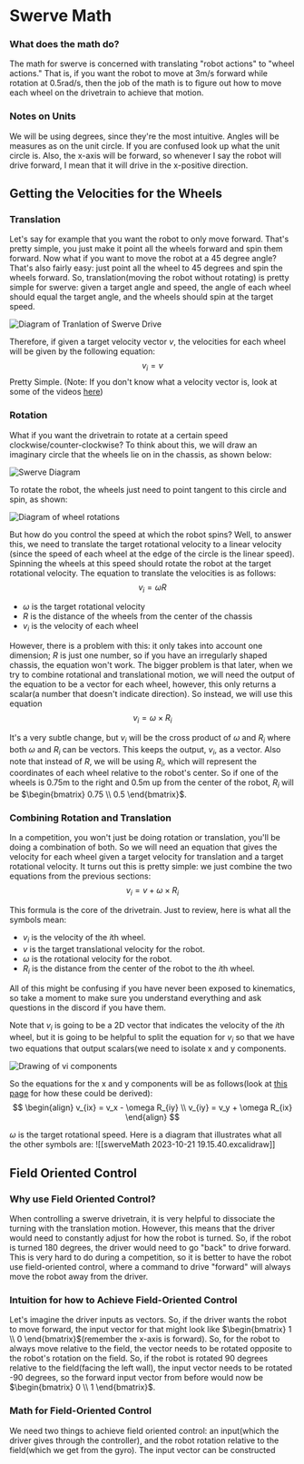 # Swerve Math
### What does the math do?
The math for swerve is concerned with translating "robot actions" to "wheel actions." That is, if you want the robot to move at 3m/s forward while rotation at 0.5rad/s, then the job of the math is to figure out how to move each wheel on the drivetrain to achieve that motion.
### Notes on Units
We will be using degrees, since they're the most intuitive. Angles will be measures as on the unit circle. If you are confused look up what the unit circle is. Also, the x-axis will be forward, so whenever I say the robot will drive forward, I mean that it will drive in the x-positive direction.

## Getting the Velocities for the Wheels
### Translation
Let's say for example that you want the robot to only move forward. That's pretty simple, you just make it point all the wheels forward and spin them forward. Now what if you want to move the robot at a 45 degree angle? That's also fairly easy: just point all the wheel to 45 degrees and spin the wheels forward. So, translation(moving the robot without rotating) is pretty simple for swerve: given a target angle and speed, the angle of each wheel should equal the target angle, and the wheels should spin at the target speed.

![Diagram of Tranlation of Swerve Drive](images/swerveTranslationDiagram.png)

Therefore, if given a target velocity vector $v$, the velocities for each wheel will be given by the following equation:
$$
v_i = v
$$
Pretty Simple. 
(Note: If you don't know what a velocity vector is, look at some of the videos [here](https://www.khanacademy.org/science/ap-college-physics-1/xf557a762645cccc5:kinematics-and-introduction-to-dynamics))

### Rotation
What if you want the drivetrain to rotate at a certain speed clockwise/counter-clockwise? To think about this, we will draw an imaginary circle that the wheels lie on in the chassis, as shown below:

![Swerve Diagram](images/swerveDiagram.png)

To rotate the robot, the wheels just need to point tangent to this circle and spin, as shown:

![Diagram of wheel rotations](images/swerveMathWheelRotation.png)

But how do you control the speed at which the robot spins? Well, to answer this, we need to translate the target rotational velocity to a linear velocity (since the speed of each wheel at the edge of the circle is the linear speed). Spinning the wheels at this speed should rotate the robot at the target rotational velocity. The equation to translate the velocities is as follows:
$$
v_i = \omega R
$$

- $\omega$ is the target rotational velocity
- $R$ is the distance of the wheels from the center of the chassis
- $v_i$ is the velocity of each wheel

However, there is a problem with this: it only takes into account one dimension; $R$ is just one number, so if you have an irregularly shaped chassis, the equation won't work. The bigger problem is that later, when we try to combine rotational and translational motion, we will need the output of the equation to be a vector for each wheel, however, this only returns a scalar(a number that doesn't indicate direction). So instead, we will use this equation
$$
v_i = \omega \times R_i
$$

It's a very subtle change, but $v_i$ will be the cross product of $\omega$ and $R_i$ where both $\omega$ and $R_i$ can be vectors. This keeps the output, $v_i$, as a vector. Also note that instead of $R$, we will be using $R_i$, which will represent the coordinates of each wheel relative to the robot's center. So if one of the wheels is 0.75m to the right and 0.5m up from the center of the robot, $R_i$ will be $\begin{bmatrix} 0.75 \\ 0.5 \end{bmatrix}$.
### Combining Rotation and Translation

In a competition, you won't just be doing rotation or translation, you'll be doing a combination of both. So we will need an equation that gives the velocity for each wheel given a target velocity for translation and a target rotational velocity. It turns out this is pretty simple: we just combine the two equations from the previous sections:
$$
v_i = v + \omega \times R_i
$$

This formula is the core of the drivetrain. Just to review, here is what all the symbols mean:

- $v_i$ is the velocity of the $i$th wheel.
- $v$ is the target translational velocity for the robot.
- $\omega$ is the rotational velocity for the robot.
- $R_i$ is the distance from the center of the robot to the $i$th wheel.

All of this might be confusing if you have never been exposed to kinematics, so take a moment to make sure you understand everything and ask questions in the discord if you have them.

Note that $v_i$ is going to be a 2D vector that indicates the velocity of the $i$th wheel, but it is going to be helpful to split the equation for $v_i$ so that we have two equations that output scalars(we need to isolate x and y components.

![Drawing of vi components](images/viComponents.png)

So the equations for the x and y components will be as follows(look at [this page](https://www.mathsisfun.com/algebra/vectors-cross-product.html) for how these could be derived):
$$
\begin{align}
v_{ix} = v_x - \omega R_{iy} \\
v_{iy} = v_y + \omega R_{ix}
\end{align}
$$

$\omega$ is the target rotational speed. Here is a diagram that illustrates what all the other symbols are:
![[swerveMath 2023-10-21 19.15.40.excalidraw]]
## Field Oriented Control

### Why use Field Oriented Control?

When controlling a swerve drivetrain, it is very helpful to dissociate the turning with the translation motion. However, this means that the driver would need to constantly adjust for how the robot is turned. So, if the robot is turned 180 degrees, the driver would need to go "back" to drive forward. This is very hard to do during a competition, so it is better to have the robot use field-oriented control, where a command to drive "forward" will always move the robot away from the driver.

### Intuition for how to Achieve Field-Oriented Control

Let's imagine the driver inputs as vectors. So, if the driver wants the robot to move forward, the input vector for that might look like $\begin{bmatrix} 1 \\ 0 \end{bmatrix}$(remember the x-axis is forward). So, for the robot to always move relative to the field, the vector needs to be rotated opposite to the robot's rotation on the field. So, if the robot is rotated 90 degrees relative to the field(facing the left wall), the input vector needs to be rotated -90 degrees, so the forward input vector from before would now be $\begin{bmatrix} 0 \\ 1 \end{bmatrix}$.

### Math for Field-Oriented Control

We need two things to achieve field oriented control: an input(which the driver gives through the controller), and the robot rotation relative to the field(which we get from the gyro). The input vector can be constructed 

